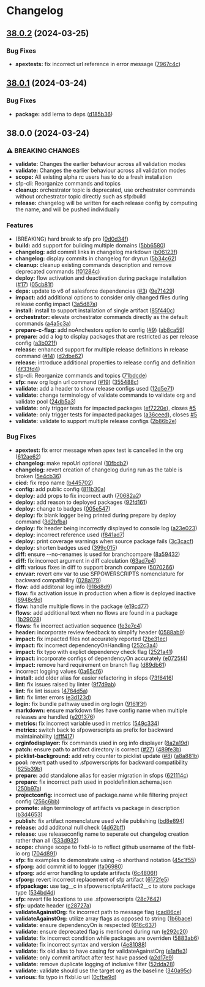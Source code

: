 # Changelog

## [38.0.2](https://github.com/flxbl-io/sfp-pro/compare/sfp-v38.0.1...sfp-v38.0.2) (2024-03-25)


### Bug Fixes

* **apextests:** fix incorrect url reference in error message ([7967c4c](https://github.com/flxbl-io/sfp-pro/commit/7967c4ce1a0832d26891513ac91af42f8983e5d2))

## [38.0.1](https://github.com/flxbl-io/sfp-pro/compare/sfp-v38.0.0...sfp-v38.0.1) (2024-03-24)


### Bug Fixes

* **package:** add lerna to deps ([d185b36](https://github.com/flxbl-io/sfp-pro/commit/d185b36063c54d97094ff09bb1e2c9ddb5aa6957))

## 38.0.0 (2024-03-24)


### ⚠ BREAKING CHANGES

* **validate:** Changes the earlier behaviour across all validation modes
* **validate:** Changes the earlier behaviour across all validation modes
* **scope:** All existing alpha rc users has to do a fresh installation
* sfp-cli: Reorganize commands and topics
* **cleanup:** orchestrator topic is deprecated, use orchestrator commands without orchestrator topic directly such as sfp:build
* **release:** changelog will be written for each release config by computing the name, and will be pushed individually

### Features

* (BREAKING) hard break to sfp pro ([0d0d34f](https://github.com/flxbl-io/sfp-pro/commit/0d0d34f893a2149a640bff711e3e2d08cd99b02c))
* **build:** add support for building multiple domains ([5bb6580](https://github.com/flxbl-io/sfp-pro/commit/5bb6580a16f9ca23707821121081687c82572e60))
* **changelog:** add commit links in changelog markdown ([b06123f](https://github.com/flxbl-io/sfp-pro/commit/b06123ffad42d673a2d94a25f41b95cc4bb95f0b))
* **changelog:** display commits in changelog for dryrun ([5b34c62](https://github.com/flxbl-io/sfp-pro/commit/5b34c625b70b529f07baa6b440cea9f57f3dfdf6))
* **cleanup:** cleanup existing commands description and remove deprecated commands ([f01284c](https://github.com/flxbl-io/sfp-pro/commit/f01284cb859409c4a60d16232eaa553adc8fb9c7))
* **deploy:** flow activation and deactivation during package installation ([#17](https://github.com/flxbl-io/sfp-pro/issues/17)) ([05cb81f](https://github.com/flxbl-io/sfp-pro/commit/05cb81f2772dac7789ea058ace401e283dfdce50))
* **deps:** update to v6 of salesforce dependencies ([#3](https://github.com/flxbl-io/sfp-pro/issues/3)) ([9e71429](https://github.com/flxbl-io/sfp-pro/commit/9e714293effa3e0aac8ff1011515793fc0df097a))
* **impact:** add additional options to consider only changed files during release config impact ([3a5d87a](https://github.com/flxbl-io/sfp-pro/commit/3a5d87a558ad5ff592ff7cc9b2b12cd2575da0aa))
* **install:** install to support installation of  single artifact ([85f440c](https://github.com/flxbl-io/sfp-pro/commit/85f440c1bbd4c52e2a9666af11bf86bbe901814b))
* **orchestrator:** elevate orchestrator commands directly as the default commands ([a4a5c3a](https://github.com/flxbl-io/sfp-pro/commit/a4a5c3af97660299fcd4cef744ef19260775b2e1))
* **prepare-c-flag:** add noAnchestors option to config ([#9](https://github.com/flxbl-io/sfp-pro/issues/9)) ([ab8ca59](https://github.com/flxbl-io/sfp-pro/commit/ab8ca59d5f17d8ba89f13af08037043d30a62f5f))
* **prepare:** add a log to display packages that are restricted as per release config ([a3b021f](https://github.com/flxbl-io/sfp-pro/commit/a3b021f40335f7ac1d6bed519d54faae46025037))
* **release:** enhanced support for multiple release definitions in release command ([#14](https://github.com/flxbl-io/sfp-pro/issues/14)) ([d2dbe62](https://github.com/flxbl-io/sfp-pro/commit/d2dbe62ac3c22c56bbbb1ffcf0d3b3c08af019fb))
* **release:** introduce additional properties to release config and definition ([4f33fd4](https://github.com/flxbl-io/sfp-pro/commit/4f33fd4b876dd88ebbda17a5c2a13ee617284713))
* sfp-cli: Reorganize commands and topics ([71bdcde](https://github.com/flxbl-io/sfp-pro/commit/71bdcdeece1d15c46a1f485e735398c1590fe1c8))
* **sfp:** new org login url command ([#19](https://github.com/flxbl-io/sfp-pro/issues/19)) ([355488c](https://github.com/flxbl-io/sfp-pro/commit/355488cbea91c9e307909379a63fc326dc58bcf3))
* **validate:** add a header to show release configs used ([12d5e71](https://github.com/flxbl-io/sfp-pro/commit/12d5e7134a05cd590f355f7f8d3580dc8fb481f9))
* **validate:** change terminology of validate commands to validate org and validate pool ([24db5a3](https://github.com/flxbl-io/sfp-pro/commit/24db5a3cf3a068a4f05a10e751379d6ef4afacdf))
* **validate:** only trigger tests for impacted packages ([ef7220e](https://github.com/flxbl-io/sfp-pro/commit/ef7220e6d2b1ef6207161d6cb49d64a1ec6a1ed9)), closes [#5](https://github.com/flxbl-io/sfp-pro/issues/5)
* **validate:** only trigger tests for impacted packages ([a36ceed](https://github.com/flxbl-io/sfp-pro/commit/a36ceedda63dce5f2e131e7b9c34b04cd4b63cb2)), closes [#5](https://github.com/flxbl-io/sfp-pro/issues/5)
* **validate:** validate to support multiple release configs ([2b86b2e](https://github.com/flxbl-io/sfp-pro/commit/2b86b2ea968162491517a09f17cc068dcda40b37))


### Bug Fixes

* **apextest:** fix error message when apex test is cancelled in the org ([612ae62](https://github.com/flxbl-io/sfp-pro/commit/612ae62dacaf8b0c511084d2944bceab0cb8d4db))
* **changelog:** make repoUrl optional ([10fbdb2](https://github.com/flxbl-io/sfp-pro/commit/10fbdb2ba905094c27aebf86f2eb54e4a32a1848))
* **changelog:** revert creation of changelog during run as the table is broken ([5e4cb36](https://github.com/flxbl-io/sfp-pro/commit/5e4cb364da63534ca157851fe2a94d9f24544f74))
* **cicd:** fix repo name ([b445702](https://github.com/flxbl-io/sfp-pro/commit/b44570236e8ae8887bd12b62ee940b6912218f10))
* **config:** add public config ([811b30a](https://github.com/flxbl-io/sfp-pro/commit/811b30adca021475facd71dc6a251955645436a4))
* **deploy:** add props to fix incorrect auth ([70682a2](https://github.com/flxbl-io/sfp-pro/commit/70682a2dfd1c19985bfc90afff7cb54767dd792e))
* **deploy:** add reason to deployed packages ([92fd161](https://github.com/flxbl-io/sfp-pro/commit/92fd1617f595d36f08e62184a81c3b90e6faaaf3))
* **deploy:** change to badges ([005e547](https://github.com/flxbl-io/sfp-pro/commit/005e547da49139bb79f43072ff411a3b231f0c0d))
* **deploy:** fix blank logger being printed during prepare by deploy command ([3d2bfba](https://github.com/flxbl-io/sfp-pro/commit/3d2bfba70ce639a8016e76898f6d0bbecc1b3b01))
* **deploy:** fix header being incorrectly displayed to console log ([a23e023](https://github.com/flxbl-io/sfp-pro/commit/a23e023587a7a4716ab6511bd27e91b7be5f5a5d))
* **deploy:** incorrect reference used ([f841ad7](https://github.com/flxbl-io/sfp-pro/commit/f841ad766efc8255fdbac0e748cba1ad6e6bed61))
* **deploy:** print coverage warnings when source package fails ([3c3cacf](https://github.com/flxbl-io/sfp-pro/commit/3c3cacfbfda982384ecef1942d579c9c8524b8f8))
* **deploy:** shorten badges used ([399c015](https://github.com/flxbl-io/sfp-pro/commit/399c015ccaeac407e0915232074103f74096fb68))
* **diff:** ensure --no-renames is used for branchcompare ([8a59432](https://github.com/flxbl-io/sfp-pro/commit/8a594324b31a78f0bee7e707bc871d948749fc8e))
* **diff:** fix incorrect argument in diff calculation ([63ad7e4](https://github.com/flxbl-io/sfp-pro/commit/63ad7e4e3759a71e2a1f91a850159fbc88ec9d64))
* **diff:** various fixes in diff to support branch compare ([5070266](https://github.com/flxbl-io/sfp-pro/commit/507026625b798360523aed78d32d37151e1a57e9))
* **envvar:** revert env var to use SFPOWERSCRIPTS nomenclature for backward compatibility ([028a179](https://github.com/flxbl-io/sfp-pro/commit/028a179cb73aeca339694fde4cbddf03412e4903))
* **flow:** add additonal log info ([918d8d9](https://github.com/flxbl-io/sfp-pro/commit/918d8d9099d9f7df923df8afb772649167913665))
* **flow:** fix activation issue in production when a flow is deployed inactive ([6948c9d](https://github.com/flxbl-io/sfp-pro/commit/6948c9df58e27b5a80a1fb143350b28280d3024a))
* **flow:** handle multiple flows in the package ([e19cd77](https://github.com/flxbl-io/sfp-pro/commit/e19cd7709932021ba44893167b1cb2af8811b6a2))
* **flows:** add additional text when no flows are found in a package ([1b29028](https://github.com/flxbl-io/sfp-pro/commit/1b29028cf2099c2c9d8ab76565856d5d71db75b5))
* **flows:** fix incorrect activation sequence ([fe3e7c4](https://github.com/flxbl-io/sfp-pro/commit/fe3e7c4048b00bbe143450ae53dc7a102e8dec8e))
* **header:** incorporate review feedback to simplify header ([0588ab9](https://github.com/flxbl-io/sfp-pro/commit/0588ab97c822fd859808e19c65e6e2b55700c3de))
* **impact:** fix impacted files not accurately reported ([2be31ec](https://github.com/flxbl-io/sfp-pro/commit/2be31ec916c5daa8016d04c43bc0f747865973a5))
* **impact:** fix incorrect dependencyOnHandling ([252c3a4](https://github.com/flxbl-io/sfp-pro/commit/252c3a48ae3d867024104a23cb0903a7ecb2d62f))
* **impact:** fix typo with explict dependency check flag ([2521a41](https://github.com/flxbl-io/sfp-pro/commit/2521a4168edcc5fb2488d79456ef42f007e99285))
* **impact:** incorporate configs of dependencyOn accurately ([e0725f4](https://github.com/flxbl-io/sfp-pro/commit/e0725f4b7f94f82707f009e9b45ff5c88a94be5a))
* **impact:** remove hard requirement on branch flag ([d89db61](https://github.com/flxbl-io/sfp-pro/commit/d89db617121e601c9f65a42efb2afce6b0f777dd))
* incorrect logging values ([0a65cf6](https://github.com/flxbl-io/sfp-pro/commit/0a65cf6faffc59574c939baa7675b80dbfeef272))
* **install:** add older alias for easier refactoring in sfops ([73f6416](https://github.com/flxbl-io/sfp-pro/commit/73f64169adab9ac552928d071f7e53a1bf2b4dc7))
* **lint:** fix issues raised by linter ([9f7d9ab](https://github.com/flxbl-io/sfp-pro/commit/9f7d9ab9ba2cbf6a82ba33f1d567a8cba21ec377))
* **lint:** fix lint issues ([4784d5a](https://github.com/flxbl-io/sfp-pro/commit/4784d5a6b3cf5b5a6384aec4f8f2012027a7c0dc))
* **lint:** fix linter errors ([e3d123d](https://github.com/flxbl-io/sfp-pro/commit/e3d123d3ed867b576906133e1c0f827b4b78b521))
* **login:** fix bundle pathway used in org login ([9161f3f](https://github.com/flxbl-io/sfp-pro/commit/9161f3fd9e239e4a92229bb7dd6c00ecf21212ee))
* **markdown:** ensure markdown files have config name when multiple releases are handled ([e201376](https://github.com/flxbl-io/sfp-pro/commit/e201376f68a9c3d2052fe810d21bd86e052e372b))
* **metrics:** fix incorrect variable used in metrics ([549c334](https://github.com/flxbl-io/sfp-pro/commit/549c334d05954650d8227f1582101fb79dd3f23b))
* **metrics:** switch back to sfpowerscripts as prefix for backward maintainability ([dfff417](https://github.com/flxbl-io/sfp-pro/commit/dfff417e1c3c9be181ab168c7d8984d18b178554))
* **orginfodisplayer:** fix commands used in org info displayer ([8a2a19d](https://github.com/flxbl-io/sfp-pro/commit/8a2a19d2f4d5611a749eb16cf37ef858f5800704))
* **patch:** ensure path to artifact directory is correct ([#27](https://github.com/flxbl-io/sfp-pro/issues/27)) ([489fe3b](https://github.com/flxbl-io/sfp-pro/commit/489fe3b9eb995007f41f5ba81f7cee467fe3ea07))
* **picklist-background:** add retry counter to picklist update ([#8](https://github.com/flxbl-io/sfp-pro/issues/8)) ([a8a881b](https://github.com/flxbl-io/sfp-pro/commit/a8a881b759ec151d763345a217a8e0428756a987))
* **pool:** revert path used to .sfpowerscripts for backward compatibility ([625b39b](https://github.com/flxbl-io/sfp-pro/commit/625b39bf62c46c11571d333ca8b094cc2f2f7a39))
* **prepare:** add standalone alias for easier migration in sfops ([621114c](https://github.com/flxbl-io/sfp-pro/commit/621114c2e1ff03db7bbb23ae7d7d036bf32d2da7))
* **prepare:** fix incorrect path used in pooldefinition.schema.json ([250b97a](https://github.com/flxbl-io/sfp-pro/commit/250b97ae1159255ba820ae90e359e0a058282c16))
* **projectconfig:** incorrect use of package.name while filtering project config ([256c6bb](https://github.com/flxbl-io/sfp-pro/commit/256c6bb308d741b8be22ff0ebbe038dad0595822))
* **promote:** align terminology of artifacts vs package in description ([b3d4653](https://github.com/flxbl-io/sfp-pro/commit/b3d46536d4d8e34c2f246eeca5da44e17011c3b7))
* **publish:** fix artifact nomenclature used while publishing ([bd8e894](https://github.com/flxbl-io/sfp-pro/commit/bd8e89497e6f0d6c4e2dc3256d2bcf24243f9492))
* **release:** add additonal null check ([4d62bff](https://github.com/flxbl-io/sfp-pro/commit/4d62bffc97d559a361500d7407beb53576ce0983))
* **release:** use releaseconfig name to seperate out changelog creation rather than all ([533d932](https://github.com/flxbl-io/sfp-pro/commit/533d932b4c02fd5bfbe651cda69a77b9fa20c9ce))
* **scope:** change scope to flxbl-io to reflect github username of the flxbl-io org ([704d891](https://github.com/flxbl-io/sfp-pro/commit/704d891dddb208e01a70556a38e3208b14e76820))
* **sfp:** fix examples to demonstrate using -o shorthand notation ([45c1f55](https://github.com/flxbl-io/sfp-pro/commit/45c1f55c6901c9010d495937ce46b0ee1f985136))
* **sfporg:** add commit id to logger ([fa06980](https://github.com/flxbl-io/sfp-pro/commit/fa069801517358f80ebd1724ebc14907543a9781))
* **sfporg:** add error handling to update artifacts ([6c4806f](https://github.com/flxbl-io/sfp-pro/commit/6c4806f1beabb1216c88691175f2a95c9d19597d))
* **sfporg:** revert incorrect replacement of sfp artifact ([6172fe5](https://github.com/flxbl-io/sfp-pro/commit/6172fe578545f9079c9530baa9ba670ccb6be464))
* **sfppackage:** use tag__c in sfpowerscriptsArtifact2__c to store package type ([534bd4d](https://github.com/flxbl-io/sfp-pro/commit/534bd4deabc889d5fde0db0d59f131ffa3f48399))
* **sfp:** revert file locations to use .sfpowerscripts ([28c7642](https://github.com/flxbl-io/sfp-pro/commit/28c7642f00b3cde6b43fdb322046a99cbc13af4c))
* **sfp:** update header ([c28727a](https://github.com/flxbl-io/sfp-pro/commit/c28727a5d63d40d59357312d6c4378e016a6a556))
* **validateAgainstOrg:** fix incorrect path to message flag ([cad86ce](https://github.com/flxbl-io/sfp-pro/commit/cad86ce2d3b5273737310b7c35b2a9984889e571))
* **validateAgainstOrg:** utilize array flags as opposed to string ([1b6bace](https://github.com/flxbl-io/sfp-pro/commit/1b6bacecf3f507a9bac5030b9cdd4faee0495152))
* **validate:** ensure dependencyOn is respected ([616c637](https://github.com/flxbl-io/sfp-pro/commit/616c63771e25a3833fd1aef560f38bbd63f012a2))
* **validate:** ensure deprecated flag is mentioned during run ([e292c20](https://github.com/flxbl-io/sfp-pro/commit/e292c207152e44d9ca218ad335ef52460a23351c))
* **validate:** fix incorrect condition while packages are overriden ([5883ab6](https://github.com/flxbl-io/sfp-pro/commit/5883ab640bc61c53bee90650c2bf13f21bcea531))
* **validate:** fix incorrect syntax and version ([4e81088](https://github.com/flxbl-io/sfp-pro/commit/4e81088ce4351945d62ed6cc2085bb9ec0dea260))
* **validate:** fix old alias to have casing for validateAgainstOrg ([e1affe3](https://github.com/flxbl-io/sfp-pro/commit/e1affe356cc85ad57e1f3ad11df327e11d16f1ce))
* **validate:** only commit artifact after test have passed ([a2d17e9](https://github.com/flxbl-io/sfp-pro/commit/a2d17e976982bc02a05289ced7f7ef3419de0191))
* **validate:** remove duplicate logging of inclusive filter ([52dda28](https://github.com/flxbl-io/sfp-pro/commit/52dda286e6e1acdf25b3b04b34cbb269009e6ae6))
* **validate:** validate should use the target org as the baseline ([340a95c](https://github.com/flxbl-io/sfp-pro/commit/340a95c81e160108daab92fbc12a61aae820d036))
* **various:** fix typo in flxbl.io url ([0cfbe9d](https://github.com/flxbl-io/sfp-pro/commit/0cfbe9d32f47caf12c427f86c03bc1534efb955c))
